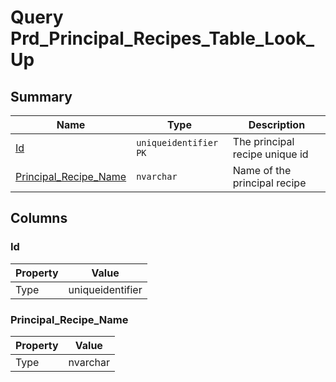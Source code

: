 # Query Prd_Principal_Recipes_Table_Look_Up


## Summary

| Name | Type | Description |
| - | - | --- |
|[Id](#id)|`uniqueidentifier` `PK`|The principal recipe unique id|
|[Principal_Recipe_Name](#principal_recipe_name)|`nvarchar` |Name of the principal recipe|

## Columns

### Id

| Property | Value |
| - | - |
|Type|uniqueidentifier|

### Principal_Recipe_Name

| Property | Value |
| - | - |
|Type|nvarchar|


